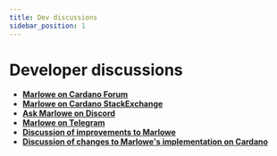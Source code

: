 ```yaml
---
title: Dev discussions
sidebar_position: 1
---
```


# Developer discussions

- **[Marlowe on Cardano Forum](https://forum.cardano.org/c/developers/cardano-marlowe/149)**
- **[Marlowe on Cardano StackExchange](https://cardano.stackexchange.com/questions/tagged/marlowe)**
- **[Ask Marlowe on Discord](https://discord.com/channels/826816523368005654/936295815926927390)**
- **[Marlowe on Telegram](https://t.me/IOHK_Marlowe)**
- **[Discussion of improvements to Marlowe](https://github.com/input-output-hk/MIPs/discussions)**
- **[Discussion of changes to Marlowe's implementation on Cardano](https://github.com/input-output-hk/marlowe-cardano/discussions)**

